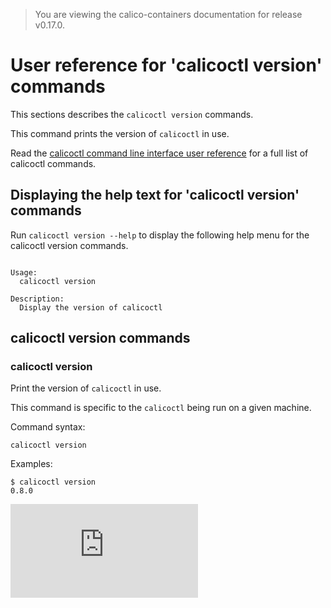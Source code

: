 > You are viewing the calico-containers documentation for release v0.17.0.

# User reference for 'calicoctl version' commands

This sections describes the `calicoctl version` commands.

This command prints the version of `calicoctl` in use.

Read the [calicoctl command line interface user reference](../calicoctl.md) 
for a full list of calicoctl commands.

## Displaying the help text for 'calicoctl version' commands

Run `calicoctl version --help` to display the following help menu for the 
calicoctl version commands.

```

Usage:
  calicoctl version

Description:
  Display the version of calicoctl

```

## calicoctl version commands


### calicoctl version

Print the version of `calicoctl` in use.

This command is specific to the `calicoctl` being run on a given machine.

Command syntax:

```
calicoctl version

```

Examples:

```
$ calicoctl version
0.8.0
```
[![Analytics](https://ga-beacon.appspot.com/UA-52125893-3/calico-containers/docs/calicoctl/version.md?pixel)](https://github.com/igrigorik/ga-beacon)
